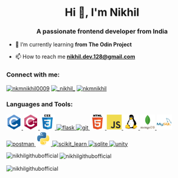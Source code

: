 <!-- ### Hi there 👋 -->

<!--
**NikhilGithubOfficial/nikhilgithubofficial** is a ✨ _special_ ✨ repository because its `README.md` (this file) appears on your GitHub profile.

Here are some ideas to get you started:

- 🔭 I’m currently working on ...
- 🌱 I’m currently learning ...
- 👯 I’m looking to collaborate on ...
- 🤔 I’m looking for help with ...
- 💬 Ask me about ...
- 📫 How to reach me: ...
- 😄 Pronouns: ...
- ⚡ Fun fact: ...
-->
<!-- 
[![Nikhil's GitHub stats](https://github-readme-stats.vercel.app/api?username=nikhilgithubofficial&count_private=true&show_icons=true&theme=gotham)](https://github.com/nikhilgithubofficial/github-readme-stats)

[![GitHub Streak](https://github-readme-streak-stats.herokuapp.com/?user=nikhilgithubofficial&theme=gotham)](https://git.io/streak-stats)

[![Top Langs](https://github-readme-stats.vercel.app/api/top-langs/?username=nikhilgithubofficial&layout=compact&theme=gotham)](https://github.com/nikhilgithubofficial/github-readme-stats) -->

<!--START_SECTION:activity-->

<!--END_SECTION:activity-->

<h1 align="center">Hi 👋, I'm Nikhil</h1>
<h3 align="center">A passionate frontend developer from India</h3>

- 🌱 I’m currently learning **from The Odin Project**

- 📫 How to reach me **nikhil.dev.128@gmail.com**

<h3 align="left">Connect with me:</h3>
<p align="left">
<a href="https://www.hackerrank.com/nkmnikhil0009" target="blank"><img align="center" src="https://raw.githubusercontent.com/rahuldkjain/github-profile-readme-generator/master/src/images/icons/Social/hackerrank.svg" alt="nkmnikhil0009" height="30" width="40" /></a>
<a href="https://codeforces.com/profile/_nikhil_" target="blank"><img align="center" src="https://cdn.jsdelivr.net/npm/simple-icons@3.0.1/icons/codeforces.svg" alt="_nikhil_" height="30" width="40" /></a>
<a href="https://www.leetcode.com/nkmnikhil" target="blank"><img align="center" src="https://raw.githubusercontent.com/rahuldkjain/github-profile-readme-generator/master/src/images/icons/Social/leet-code.svg" alt="nkmnikhil" height="30" width="40" /></a>
</p>

<h3 align="left">Languages and Tools:</h3>
<p align="left"> <a href="https://www.cprogramming.com/" target="_blank"> <img src="https://raw.githubusercontent.com/devicons/devicon/master/icons/c/c-original.svg" alt="c" width="40" height="40"/> </a> <a href="https://www.w3schools.com/cpp/" target="_blank"> <img src="https://raw.githubusercontent.com/devicons/devicon/master/icons/cplusplus/cplusplus-original.svg" alt="cplusplus" width="40" height="40"/> </a> <a href="https://www.w3schools.com/css/" target="_blank"> <img src="https://raw.githubusercontent.com/devicons/devicon/master/icons/css3/css3-original-wordmark.svg" alt="css3" width="40" height="40"/> </a> <a href="https://flask.palletsprojects.com/" target="_blank"> <img src="https://www.vectorlogo.zone/logos/pocoo_flask/pocoo_flask-icon.svg" alt="flask" width="40" height="40"/> </a> <a href="https://git-scm.com/" target="_blank"> <img src="https://www.vectorlogo.zone/logos/git-scm/git-scm-icon.svg" alt="git" width="40" height="40"/> </a> <a href="https://www.w3.org/html/" target="_blank"> <img src="https://raw.githubusercontent.com/devicons/devicon/master/icons/html5/html5-original-wordmark.svg" alt="html5" width="40" height="40"/> </a> <a href="https://developer.mozilla.org/en-US/docs/Web/JavaScript" target="_blank"> <img src="https://raw.githubusercontent.com/devicons/devicon/master/icons/javascript/javascript-original.svg" alt="javascript" width="40" height="40"/> </a> <a href="https://www.linux.org/" target="_blank"> <img src="https://raw.githubusercontent.com/devicons/devicon/master/icons/linux/linux-original.svg" alt="linux" width="40" height="40"/> </a> <a href="https://www.mongodb.com/" target="_blank"> <img src="https://raw.githubusercontent.com/devicons/devicon/master/icons/mongodb/mongodb-original-wordmark.svg" alt="mongodb" width="40" height="40"/> </a> <a href="https://www.mysql.com/" target="_blank"> <img src="https://raw.githubusercontent.com/devicons/devicon/master/icons/mysql/mysql-original-wordmark.svg" alt="mysql" width="40" height="40"/> </a> <a href="https://postman.com" target="_blank"> <img src="https://www.vectorlogo.zone/logos/getpostman/getpostman-icon.svg" alt="postman" width="40" height="40"/> </a> <a href="https://www.python.org" target="_blank"> <img src="https://raw.githubusercontent.com/devicons/devicon/master/icons/python/python-original.svg" alt="python" width="40" height="40"/> </a> <a href="https://scikit-learn.org/" target="_blank"> <img src="https://upload.wikimedia.org/wikipedia/commons/0/05/Scikit_learn_logo_small.svg" alt="scikit_learn" width="40" height="40"/> </a> <a href="https://www.sqlite.org/" target="_blank"> <img src="https://www.vectorlogo.zone/logos/sqlite/sqlite-icon.svg" alt="sqlite" width="40" height="40"/> </a> <a href="https://unity.com/" target="_blank"> <img src="https://www.vectorlogo.zone/logos/unity3d/unity3d-icon.svg" alt="unity" width="40" height="40"/> </a> </p>

<p><img align="left" src="https://github-readme-stats.vercel.app/api/top-langs?username=nikhilgithubofficial&show_icons=true&locale=en&layout=compact&theme=react" alt="nikhilgithubofficial" /></p>

<p>&nbsp;<img align="center" src="https://github-readme-stats.vercel.app/api?username=nikhilgithubofficial&show_icons=true&locale=en&count_private=true&theme=react&hide=total_stars,total_prs,total_issues" alt="nikhilgithubofficial" /></p>

<p><img align="center" src="https://github-readme-streak-stats.herokuapp.com/?user=nikhilgithubofficial&theme=react" alt="nikhilgithubofficial" /></p>




